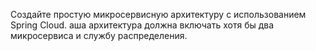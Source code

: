 Создайте простую микросервисную архитектуру с использованием Spring Cloud. 
аша архитектура должна включать хотя бы два микросервиса и службу распределения.